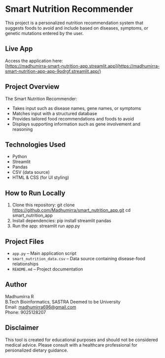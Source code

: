 # Smart Nutrition Recommender

This project is a personalized nutrition recommendation system that suggests foods to avoid and
include based on diseases, symptoms, or genetic mutations entered by the user.

## Live App

Access the application here:  
[https://madhumirra-smart-nutrition-app.streamlit.app](https://madhumirra-smart-nutrition-app-app-9odrgf.streamlit.app/)

## Project Overview

The Smart Nutrition Recommender:
- Takes input such as disease names, gene names, or symptoms
- Matches input with a structured database
- Provides tailored food recommendations and foods to avoid
- Displays supporting information such as gene involvement and reasoning

## Technologies Used

- Python
- Streamlit
- Pandas
- CSV (data source)
- HTML & CSS (for UI styling)

## How to Run Locally

1. Clone this repository:
 git clone https://github.com/Madhumirra/smart_nutrition_app.git
 cd smart_nutrition_app
2. Install dependencies:
 pip install streamlit pandas
3. Run the app:
   streamlit run app.py
## Project Files

- `app.py` – Main application script
- `smart_nutrition_data.csv` – Data source containing disease-food relationships
- `README.md` – Project documentation

## Author

Madhumirra R  
B.Tech Bioinformatics, SASTRA Deemed to be University  
Email: madhumirra696@gmail.com  
Phone: 9025128207

## Disclaimer

This tool is created for educational purposes and should not be considered medical advice.
Please consult with a healthcare professional for personalized dietary guidance.

